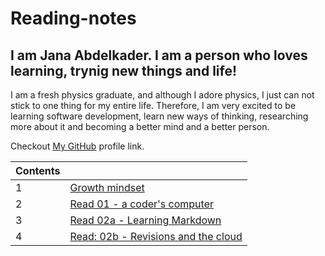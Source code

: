 # Reading-notes

## I am Jana Abdelkader. I am a person who loves learning, trynig new things and life!
I am a fresh physics graduate, and although I adore physics, I just can not stick to one thing for my entire life.  Therefore, I am very excited to be learning software development, learn new ways of thinking, researching more about it and becoming a better mind and a better person. 

Checkout [My GitHub](https://github.com/Jana998-alt) profile link.


| Contents | |
| --- | --- |
| 1 | [Growth mindset](Growthmindset.md) |
| 2 | [Read 01 - a coder's computer](Read01.md) |
| 3 | [Read 02a - Learning Markdown](Read02a.md) |
| 4 | [Read: 02b - Revisions and the cloud](Read02b.md) |